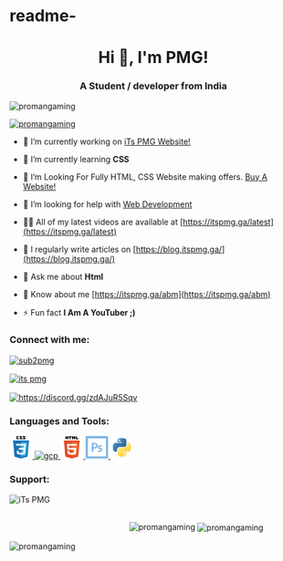 # readme-<h1 align="center">Hi 🙏, I'm PMG!</h1>

<h3 align="center">A Student / developer from India</h3>

<p align="left"> <img src="https://komarev.com/ghpvc/?username=promangaming&label=Profile%20views&color=0e75b6&style=flat" alt="promangaming" /> </p>

<p align="left"> <a href="https://github.com/ryo-ma/github-profile-trophy"><img src="https://github-profile-trophy.vercel.app/?username=promangaming" alt="promangaming" /></a> </p>

- 🔭 I’m currently working on [iTs PMG Website!](https://itspmg.ga)

- 🌱 I’m currently learning **CSS**

- 👯 I’m Looking For Fully HTML, CSS Website making offers. [Buy A Website!](https://itspmg.ga/baw)

- 🤝 I’m looking for help with [Web Development](https://itspmg.ga/download/)

- 👨‍💻 All of my latest videos are available at [https://itspmg.ga/latest](https://itspmg.ga/latest)

- 📝 I regularly write articles on [https://blog.itspmg.ga/](https://blog.itspmg.ga/)

- 💬 Ask me about **Html**

- 📄 Know about me [https://itspmg.ga/abm](https://itspmg.ga/abm)

- ⚡ Fun fact **I Am A YouTuber ;)**

<h3 align="left">Connect with me:</h3>

<p align="left">

<a href="https://instagram.com/sub2pmg" target="blank"><img align="center" src="https://raw.githubusercontent.com/rahuldkjain/github-profile-readme-generator/master/src/images/icons/Social/instagram.svg" alt="sub2pmg" height="30" width="40" /></a>

<a href="https://www.youtube.com/c/its pmg" target="blank"><img align="center" src="https://raw.githubusercontent.com/rahuldkjain/github-profile-readme-generator/master/src/images/icons/Social/youtube.svg" alt="its pmg" height="30" width="40" /></a>

<a href="https://discord.gg/https://discord.gg/zdAJuR5Sqv" target="blank"><img align="center" src="https://raw.githubusercontent.com/rahuldkjain/github-profile-readme-generator/master/src/images/icons/Social/discord.svg" alt="https://discord.gg/zdAJuR5Sqv" height="30" width="40" /></a>

</p>

<h3 align="left">Languages and Tools:</h3>

<p align="left"> <a href="https://www.w3schools.com/css/" target="_blank"> <img src="https://raw.githubusercontent.com/devicons/devicon/master/icons/css3/css3-original-wordmark.svg" alt="css3" width="40" height="40"/> </a> <a href="https://cloud.google.com" target="_blank"> <img src="https://www.vectorlogo.zone/logos/google_cloud/google_cloud-icon.svg" alt="gcp" width="40" height="40"/> </a> <a href="https://www.w3.org/html/" target="_blank"> <img src="https://raw.githubusercontent.com/devicons/devicon/master/icons/html5/html5-original-wordmark.svg" alt="html5" width="40" height="40"/> </a> <a href="https://www.photoshop.com/en" target="_blank"> <img src="https://raw.githubusercontent.com/devicons/devicon/master/icons/photoshop/photoshop-line.svg" alt="photoshop" width="40" height="40"/> </a> <a href="https://www.python.org" target="_blank"> <img src="https://raw.githubusercontent.com/devicons/devicon/master/icons/python/python-original.svg" alt="python" width="40" height="40"/> </a> </p>

<h3 align="left">Support:</h3>

<p><a href="https://www.buymeacoffee.com/iTs PMG"> <img align="left" src="https://cdn.buymeacoffee.com/buttons/v2/default-yellow.png" height="50" width="210" alt="iTs PMG" /></a></p><br><br>

<p><img align="left" src="https://github-readme-stats.vercel.app/api/top-langs?username=promangaming&show_icons=true&locale=en&layout=compact" alt="promangaming" /></p>

<p>&nbsp;<img align="center" src="https://github-readme-stats.vercel.app/api?username=promangaming&show_icons=true&locale=en" alt="promangaming" /></p>

<p><img align="center" src="https://github-readme-streak-stats.herokuapp.com/?user=promangaming&" alt="promangaming" /></p>

